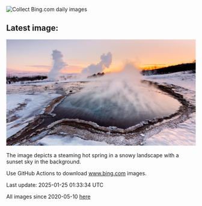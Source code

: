 ![Collect Bing.com daily images](https://github.com/counter2015/bing-daily-images/workflows/Collect%20Bing.com%20daily%20images/badge.svg)
## Latest image:
![](images/IcelandGeyser.jpg)

The image depicts a steaming hot spring in a snowy landscape with a sunset sky in the background.

Use GitHub Actions to download www.bing.com images.

Last update: 2025-01-25 01:33:34 UTC

All images since 2020-05-10 [here](https://github.com/counter2015/bing-daily-images/tree/master/images)

